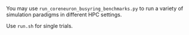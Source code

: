 You may use `run_coreneuron_busyring_benchmarks.py` to run a variety of simulation paradigms in different HPC settings.

Use `run.sh` for single trials.